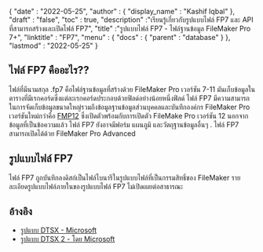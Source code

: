 {
  "date" : "2022-05-25",
  "author" : {
    "display_name" : "Kashif Iqbal"
},
  "draft" : "false",
  "toc" : true,
  "description" :"เรียนรู้เกี่ยวกับรูปแบบไฟล์ FP7 และ API ที่สามารถสร้างและเปิดไฟล์ FP7",
  "title" :"รูปแบบไฟล์ FP7 - ไฟล์ฐานข้อมูล FileMaker Pro 7+",
  "linktitle" : "FP7",
  "menu" : {
    "docs" : {
      "parent" : "database"
}
},
  "lastmod" : "2022-05-25"
}

## ไฟล์ FP7 คืออะไร??

ไฟล์ที่มีนามสกุล .fp7 คือไฟล์ฐานข้อมูลที่สร้างด้วย FileMaker Pro เวอร์ชัน 7-11 มันเก็บข้อมูลในตารางที่มีเรกคอร์ดซึ่งแต่ละเรกคอร์ดประกอบด้วยฟิลด์อย่างน้อยหนึ่งฟิลด์ ไฟล์ FP7 มีความสามารถในการจัดเก็บข้อมูลขนาดใหญ่รวมถึงข้อมูลฐานข้อมูลส่วนบุคคลและบันทึกองค์กร FileMaker Pro เวอร์ชันใหม่กว่าคือ [FMP12](/th/database/fmp12/) ซึ่งเปิดตัวพร้อมกับการเปิดตัว FileMake Pro เวอร์ชัน 12 นอกจากข้อมูลที่เป็นข้อความแล้ว ไฟล์ FP7 ยังอาจมีฟอร์ม แผนภูมิ และวัตถุฐานข้อมูลอื่นๆ . ไฟล์ FP7 สามารถเปิดได้ด้วย FileMaker Pro Advanced

## รูปแบบไฟล์ FP7

ไฟล์ FP7 ถูกบันทึกลงดิสก์เป็นไฟล์ไบนารีในรูปแบบไฟล์ที่เป็นกรรมสิทธิ์ของ FileMaker รายละเอียดรูปแบบไฟล์ภายในของรูปแบบไฟล์ FP7 ไม่เปิดเผยต่อสาธารณะ

## อ้างอิง

* [รูปแบบ DTSX - Microsoft](https://learn.microsoft.com/en-us/openspecs/sql_data_portability/ms-dtsx/235600e9-0c13-4b5b-a388-aa3c65aec1dd)
* [รูปแบบ DTSX 2 - โดย Microsoft](https://learn.microsoft.com/en-us/openspecs/sql_data_portability/ms-dtsx2/fb216aa4-62ab-41c8-a6d5-5b1002739d21)

